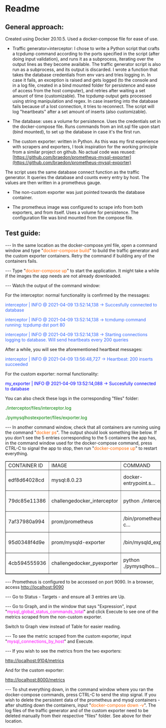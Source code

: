 # Readme

## General approach:

Created using Docker 20.10.5\. Used a docker-compose file for ease of use.

- Traffic generator+interceptor: I chose to write a Python script that crafts a tcpdump command according to the ports specified in the script (after doing input validation), and runs it as a subprocess, iterating over the output lines as they become available. The traffic generator script is also run as a subprocess, and its output is discarded. I wrote a function that takes the database credentials from env vars and tries logging in. In case it fails, an exception is raised and gets logged (to the console and in a log file, created in a bind mounted folder for persistence and ease of access from the host computer), and retries after waiting a set amount of time (customizable). The tcpdump output gets processed using string manipulation and regex. In case inserting into the database fails because of a lost connection, it tries to reconnect. The script will log "heartbeats" after a set amount of inserts (also customizable).

- The database: uses a volume for persistence. Uses the credentials set in the docker-compose file. Runs commands from an init.sql file upon start (bind mounted), to set up the database in case it's the first run.

- The custom exporter: written in Python. As this was my first experience with scrapers and exporters, I took inspiration for the working principle from a similar project on github. No actual code was reused: [https://github.com/braedon/prometheus-mysql-exporter](https://github.com/braedon/prometheus-mysql-exporter)

The script uses the same database connect function as the traffic generator. It queries the database and counts every entry by host. The values are then written in a prometheus gauge.

- The non-custom exporter was just pointed towards the database container.

- The prometheus image was configured to scrape info from both exporters, and from itself. Uses a volume for persistence. The configuration file was bind mounted from the compose file.

## Test guide:

--- In the same location as the docker-compose.yml file, open a command window and type "<span style="color: #ff6600;">docker-compose build</span>" to build the traffic generator and the custom exporter containers. Retry the command if building any of the containers fails.

--- Type "<span style="color: #ff6600;">docker-compose up</span>" to start the application. It might take a while if the images the app needs are not already downloaded.

--- Watch the output of the command window:

For the interceptor: normal functionality is confirmed by the messages:

<span style="color: #3366ff;">interceptor | INFO @ 2021-04-09 13:52:14,138 -> Succesfully connected to database</span>

<span style="color: #3366ff;">interceptor | INFO @ 2021-04-09 13:52:14,138 -> tcmdump command running: tcpdump dst port 80</span>

<span style="color: #3366ff;">interceptor | INFO @ 2021-04-09 13:52:14,138 -> Starting connections logging to database. Will send heartbeats every 200 queries</span>

After a while, you will see the aforementioned heartbeat messages:

<span style="color: #3366ff;">interceptor | INFO @ 2021-04-09 13:56:48,727 -> Heartbeat: 200 inserts succeeded</span>

For the custom exporter: normal functionality:

<span style="color: #0000ff;">my_exporter | INFO @ 2021-04-09 13:52:14,088 -> Succesfully connected to database</span>

You can also check these logs in the corresponding "files" folder:

<span style="color: #008000;">./interceptor/files/interceptor.log</span>

<span style="color: #008000;">./pymysqlhostexporter/files/exporter.log</span>

--- In another command window, check that all containers are running using the command "<span style="color: #ff6600;">docker ps</span>". The output should look something like below. If you don't see the 5 entries corresponding to the 5 containers the app has, in the command window used for the docker-compose command, press CTRL-C to signal the app to stop, then run "<span style="color: #ff6600;">docker-compose up</span>" to restart everything. 

<table width="955" border="1">

<tbody>

<tr>

<td>CONTAINER ID</td>

<td>IMAGE</td>

<td>COMMAND</td>

<td>CREATED</td>

<td>STATUS</td>

<td>PORTS</td>

<td>Names</td>

</tr>

<tr>

<td>edf8d64028cd</td>

<td>mysql:8.0.23</td>

<td>docker-entrypoint.s…</td>

<td>9 minutes ago</td>

<td>Up 2 minutes</td>

<td>3306/tcp, 33060/tcp</td>

<td>mysql_database</td>

</tr>

<tr>

<td>79dc85e11386</td>

<td>challengedocker_interceptor</td>

<td>python ./intercepto…</td>

<td>9 minutes ago</td>

<td>Up 2 minutes</td>

<td></td>

<td>interceptor</td>

</tr>

<tr>

<td>7af37980a994</td>

<td>prom/prometheus</td>

<td>/bin/prometheus --c…</td>

<td>9 minutes ago</td>

<td>Up 2 minutes</td>

<td>0.0.0.0:9090->9090/tcp</td>

<td>prometheus</td>

</tr>

<tr>

<td>95d0348f4d9e</td>

<td>prom/mysqld-exporter</td>

<td>/bin/mysqld_exporter</td>

<td>9 minutes ago</td>

<td>Up 2 minutes</td>

<td>0.0.0.0:9104->9104/tcp</td>

<td>not_my_exporter</td>

</tr>

<tr>

<td>4cb594555936</td>

<td>challengedocker_pyexporter</td>

<td>python ./pymysqlhos…</td>

<td>9 minutes ago</td>

<td>Up 2 minutes</td>

<td>0.0.0.0:8000->8000/tcp</td>

<td>my_exporter</td>

</tr>

</tbody>

</table>

--- Prometheus is configured to be accessed on port 9090\. In a browser, access [http://localhost:9090](http://localhost:9090)

--- Go to Status - Targets - and ensure all 3 entries are Up.

--- Go to Graph, and in the window that says "Expression", input "<span style="color: #ff00ff;">mysql_global_status_commands_total</span>" and click Execute to see one of the metrics scraped from the non-custom exporter.

Switch to Graph view instead of Table for easier reading.

--- To see the metric scraped from the custom exporter, input "<span style="color: #ff00ff;">mysql_connections_by_host</span>" and Execute.

--- If you wish to see the metrics from the two exporters:

[http://localhost:9104/metrics](http://localhost:9104/metrics)

And for the custom exporter:

[http://localhost:8000/metrics](http://localhost:8000/metrics)

--- To shut everything down, in the command window where you ran the docker-compose commands, press CTRL-C to send the stop signal. If you wish to delete the persistent data of the prometheus and mysql containers - after shutting down the containers, input "<span style="color: #ff6600;">docker-compose down -v</span>". The log files of the traffic generator and of the custom exporter need to be deleted manually from their respective "files" folder. See above for their location.
